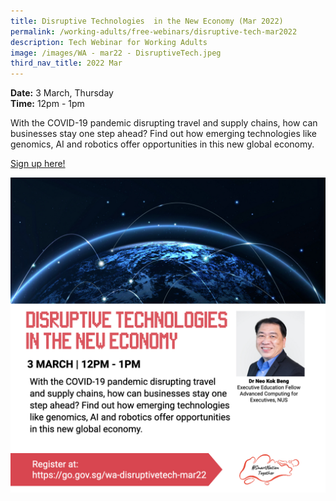 ```yaml
---
title: Disruptive Technologies  in the New Economy (Mar 2022)
permalink: /working-adults/free-webinars/disruptive-tech-mar2022
description: Tech Webinar for Working Adults
image: /images/WA - mar22 - DisruptiveTech.jpeg
third_nav_title: 2022 Mar
---
```


**Date:** 3 March, Thursday
<br> **Time:** 12pm - 1pm

With the COVID-19 pandemic disrupting travel and supply chains, how can businesses stay one step ahead? Find out how emerging technologies like genomics, AI and robotics offer opportunities in this new global economy. 

[Sign up here! ](https://go.gov.sg/wa-disruptivetech-mar22)

![Disruptive Tech Webinar for Working Adults](/images/WA%20-%20mar%20-%20DisruptiveTech.jpeg)